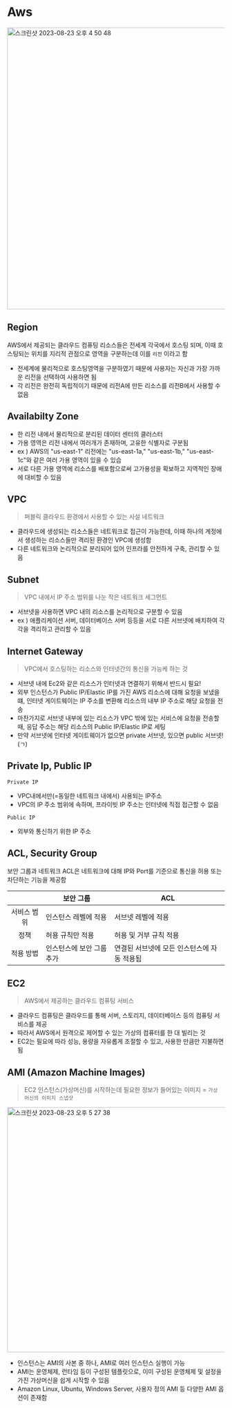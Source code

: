 # Aws

<img width="652" alt="스크린샷 2023-08-23 오후 4 50 48" src="https://github.com/yaezzin/TIL/assets/97823928/96ff4e92-5c52-457c-b177-f3087029402b">

## Region

AWS에서 제공되는 클라우드 컴퓨팅 리소스들은 전세계 각국에서 호스팅 되며, 이때 호스팅되는 위치를 지리적 관점으로 영역을 구분하는데 이를 ```리전```
이라고 함
* 전세계에 물리적으로 호스팅영역을 구분하였기 때문에 사용자는 자신과 가장 가까운 리전을 선택하여 사용하면 됨
* 각 리전은 완전히 독립적이기 때문에 리전A에 만든 리소스를 리전B에서 사용할 수 없음

## Availabilty Zone

* 한 리전 내에서 물리적으로 분리된 데이터 센터의 클러스터
* 가용 영역은 리전 내에서 여러개가 존재하며, 고유한 식별자로 구분됨
* ex ) AWS의 "us-east-1" 리전에는 "us-east-1a," "us-east-1b," "us-east-1c"와 같은 여러 가용 영역이 있을 수 있습
* 서로 다른 가용 영역에 리소스를 배포함으로써 고가용성을 확보하고 지역적인 장애에 대비할 수 있음

## VPC

> 퍼블릭 클라우드 환경에서 사용할 수 있는 사설 네트워크
* 클라우드에 생성되는 리소스들은 네트워크로 접근이 가능한데, 이때 하나의 계정에서 생성하는 리소스들만 격리된 환경인 VPC에 생성함
* 다른 네트워크와 논리적으로 분리되어 있어 인프라를 안전하게 구축, 관리할 수 있음
  
## Subnet

> VPC 내에서 IP 주소 범위를 나눈 작은 네트워크 세그먼트
* 서브넷을 사용하면 VPC 내의 리소스를 논리적으로 구분할 수 있음
* ex ) 애플리케이션 서버, 데이터베이스 서버 등등을 서로 다른 서브넷에 배치하여 각각을 격리하고 관리할 수 있음

## Internet Gateway

> VPC에서 호스팅하는 리소스와 인터넷간의 통신을 가능케 하는 것

* 서브넷 내에 Ec2와 같은 리소스가 인터넷과 연결하기 위해서 반드시 필요!
* 외부 인스턴스가 Public IP/Elastic IP를 가진 AWS 리소스에 대해 요청을 보냈을 떄, 인터넷 게이트웨이는 IP 주소를 변환해 리소스의 내부 IP 주소로 해당 요청을 전송
* 마찬가지로 서브넷 내부에 있는 리소스가 VPC 밖에 있는 서비스에 요청을 전송할 때, 응답 주소는 해당 리소스의 Public IP/Elastic IP로 세팅
* 만약 서브넷에 인터넷 게이트웨이가 없으면 private 서브넷, 있으면 public 서브넷! (ㄱ)

## Private Ip, Public IP

```Private IP```
* VPC내에서만(=동일한 네트워크 내에서) 사용되는 IP주소
* VPC의 IP 주소 범위에 속하며, 프라이빗 IP 주소는 인터넷에 직접 접근할 수 없음

```Public IP```
* 외부와 통신하기 위한 IP 주소

## ACL, Security Group

보안 그룹과 네트워크 ACL은 네트워크에 대해 IP와 Port를 기준으로 통신을 허용 또는 차단하는 기능을 제공함

||보안 그룹|ACL|
|:----:|----|------|
|서비스 범위|인스턴스 레벨에 적용|서브넷 레벨에 적용|
|정책|허용 규칙만 적용|허용 및 거부 규칙 적용|
|적용 방법| 인스턴스에 보안 그룹 추가|연결된 서브넷에 모든 인스턴스에 자동 적용됨|

## EC2

> AWS에서 제공하는 클라우드 컴퓨팅 서비스
* 클라우드 컴퓨팅은 클라우드를 통해 서버, 스토리지, 데이터베이스 등의 컴퓨팅 서비스를 제공
* 따라서 AWS에서 원격으로 제어할 수 있는 가상의 컴퓨터를 한 대 빌리는 것
* EC2는 필요에 따라 성능, 용량을 자유롭게 조절할 수 있고, 사용한 만큼만 지불하면 됨

## AMI (Amazon Machine Images)

> EC2 인스턴스(가상머신)를 시작하는데 필요한 정보가 들어있는 이미지 = ```가상 머신의 이미지 스냅샷```

<img width="567" alt="스크린샷 2023-08-23 오후 5 27 38" src="https://github.com/yaezzin/TIL/assets/97823928/ab175234-5256-4764-bdae-9b99313a115a">

* 인스턴스는 AMI의 사본 중 하나, AMI로 여러 인스턴스 실행이 가능
* AMI는 운영체제, 런타임 등이 구성된 템플릿으로, 이미 구성된 운영체제 및 설정을 가진 가상머신을 쉽게 시작할 수 있음
* Amazon Linux, Ubuntu, Windows Server, 사용자 정의 AMI 등 다양한 AMI 옵션이 존재함

